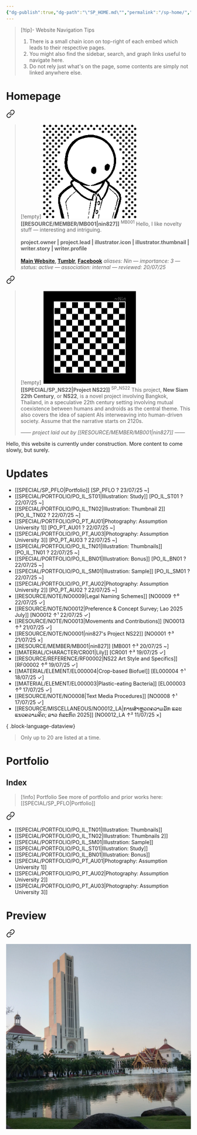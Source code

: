 ```yaml
---
{"dg-publish":true,"dg-path":"\"SP_HOME.md\"","permalink":"/sp-home/","title":"Homepage","tags":["-special","gardenEntry"]}
---
```


>[!tip]- Website Navigation Tips
> 1. There is a small chain icon on top-right of each embed which leads to their respective pages.
> 2. You might also find the sidebar, search, and graph links useful to navigate here.
> 3. Do not rely just what's on the page, some contents are simply not linked anywhere else.

# Homepage


<div class="transclusion internal-embed is-loaded"><a class="markdown-embed-link" href="/resource/member/mb-001/#profile" aria-label="Open link"><svg xmlns="http://www.w3.org/2000/svg" width="24" height="24" viewBox="0 0 24 24" fill="none" stroke="currentColor" stroke-width="2" stroke-linecap="round" stroke-linejoin="round" class="svg-icon lucide-link"><path d="M10 13a5 5 0 0 0 7.54.54l3-3a5 5 0 0 0-7.07-7.07l-1.72 1.71"></path><path d="M14 11a5 5 0 0 0-7.54-.54l-3 3a5 5 0 0 0 7.07 7.07l1.71-1.71"></path></svg></a><div class="markdown-embed">



>[!empty]
> ![RESOURCE/ASSET/ICON/MB001.png|icon](/img/user/RESOURCE/ASSET/ICON/MB001.png) <b class="title">[[RESOURCE/MEMBER/MB001\|nin827]]</b> <sup class="title">MB001</sup>
> Hello, I like novelty stuff — interesting and intriguing. <b><br><br>project.owner | project.lead | illustrator.icon | illustrator.thumbnail | writer.story | writer.profile</b> <b><br><br>[Main Website](https://nin827.github.io/), [Tumblr](https://www.tumblr.com/nin827), [Facebook](https://www.facebook.com/nin827)</b>
> <i class="small">aliases: Nin — importance: 3 — status: active — association: internal — reviewed: 20/07/25</i>

</div></div>


<div class="transclusion internal-embed is-loaded"><a class="markdown-embed-link" href="/special/sp-ns-22/#profile" aria-label="Open link"><svg xmlns="http://www.w3.org/2000/svg" width="24" height="24" viewBox="0 0 24 24" fill="none" stroke="currentColor" stroke-width="2" stroke-linecap="round" stroke-linejoin="round" class="svg-icon lucide-link"><path d="M10 13a5 5 0 0 0 7.54.54l3-3a5 5 0 0 0-7.07-7.07l-1.72 1.71"></path><path d="M14 11a5 5 0 0 0-7.54-.54l-3 3a5 5 0 0 0 7.07 7.07l1.71-1.71"></path></svg></a><div class="markdown-embed">



>[!empty]
> ![RESOURCE/ASSET/OTHER/PlaceholderIcon.png|icon](/img/user/RESOURCE/ASSET/OTHER/PlaceholderIcon.png) <b class="title">[[SPECIAL/SP_NS22\|Project NS22]]</b> <sup>SP_NS22</sup>
> This project, __New Siam 22th Century__, or __NS22__, is a novel project involving Bangkok, Thailand, in a speculative 22th century setting involving mutual coexistence between humans and androids as the central theme. This also covers the idea of sapient AIs interweaving into human-driven society. Assume that the narrative starts on 2120s.
> 
> <i class="small">—— project laid out by [[RESOURCE/MEMBER/MB001\|nin827]] ——</i>

</div></div>


Hello, this website is currently under construction. More content to come slowly, but surely.

# Updates

- [[SPECIAL/SP_PFLO\|Portfolio]] [SP_PFLO ? 23/07/25 ~]
- [[SPECIAL/PORTFOLIO/PO_IL_ST01\|Illustration: Study]] [PO_IL_ST01 ? 22/07/25 ~]
- [[SPECIAL/PORTFOLIO/PO_IL_TN02\|Illustration: Thumbnail 2]] [PO_IL_TN02 ? 22/07/25 ~]
- [[SPECIAL/PORTFOLIO/PO_PT_AU01\|Photography: Assumption University 1]] [PO_PT_AU01 ? 22/07/25 ~]
- [[SPECIAL/PORTFOLIO/PO_PT_AU03\|Photography: Assumption University 3]] [PO_PT_AU03 ? 22/07/25 ~]
- [[SPECIAL/PORTFOLIO/PO_IL_TN01\|Illustration: Thumbnails]] [PO_IL_TN01 ? 22/07/25 ~]
- [[SPECIAL/PORTFOLIO/PO_IL_BN01\|Illustration: Bonus]] [PO_IL_BN01 ? 22/07/25 ~]
- [[SPECIAL/PORTFOLIO/PO_IL_SM01\|Illustration: Sample]] [PO_IL_SM01 ? 22/07/25 ~]
- [[SPECIAL/PORTFOLIO/PO_PT_AU02\|Photography: Assumption University 2]] [PO_PT_AU02 ? 22/07/25 ~]
- [[RESOURCE/NOTE/NO0009\|Legal Naming Schemes]] [NO0009 ↑⁰ 22/07/25 ✓]
- [[RESOURCE/NOTE/NO0012\|Preference & Concept Survey; Lao 2025 July]] [NO0012 ↑¹ 22/07/25 ✓]
- [[RESOURCE/NOTE/NO0013\|Movements and Contributions]] [NO0013 ↑³ 21/07/25 ✓]
- [[RESOURCE/NOTE/NO0001\|nin827's Project NS22]] [NO0001 ↑³ 21/07/25 ×]
- [[RESOURCE/MEMBER/MB001\|nin827]] [MB001 ↑³ 20/07/25 ~]
- [[MATERIAL/CHARACTER/CR001\|Lily]] [CR001 ↑³ 19/07/25 ✓]
- [[RESOURCE/REFERENCE/RF00002\|NS22 Art Style and Specifics]] [RF00002 ↑⁰ 19/07/25 ✓]
- [[MATERIAL/ELEMENT/EL000004\|Crop-based Biofuel]] [EL000004 ↑¹ 18/07/25 ✓]
- [[MATERIAL/ELEMENT/EL000003\|Plastic-eating Bacteria]] [EL000003 ↑⁰ 17/07/25 ✓]
- [[RESOURCE/NOTE/NO0008\|Text Media Procedures]] [NO0008 ↑¹ 17/07/25 ✓]
- [[RESOURCE/MISCELLANEOUS/NO0012_LA\|ການສໍາຫຼວດຄວາມມັກ ແລະ ແນວຄວາມຄິດ; ລາວ ກໍລະກົດ 2025]] [NO0012_LA ↑² 11/07/25 ×]

{ .block-language-dataview}

> Only up to 20 are listed at a time.

# Portfolio

## Index

>[!info] Portfolio
>See more of portfolio and prior works here: [[SPECIAL/SP_PFLO\|Portfolio]]


<div class="transclusion internal-embed is-loaded"><a class="markdown-embed-link" href="/special/sp-pflo/#index" aria-label="Open link"><svg xmlns="http://www.w3.org/2000/svg" width="24" height="24" viewBox="0 0 24 24" fill="none" stroke="currentColor" stroke-width="2" stroke-linecap="round" stroke-linejoin="round" class="svg-icon lucide-link"><path d="M10 13a5 5 0 0 0 7.54.54l3-3a5 5 0 0 0-7.07-7.07l-1.72 1.71"></path><path d="M14 11a5 5 0 0 0-7.54-.54l-3 3a5 5 0 0 0 7.07 7.07l1.71-1.71"></path></svg></a><div class="markdown-embed">



- [[SPECIAL/PORTFOLIO/PO_IL_TN01\|Illustration: Thumbnails]]
- [[SPECIAL/PORTFOLIO/PO_IL_TN02\|Illustration: Thumbnails 2]]
- [[SPECIAL/PORTFOLIO/PO_IL_SM01\|Illustration: Sample]]
- [[SPECIAL/PORTFOLIO/PO_IL_ST01\|Illustration: Study]]
- [[SPECIAL/PORTFOLIO/PO_IL_BN01\|Illustration: Bonus]]
- [[SPECIAL/PORTFOLIO/PO_PT_AU01\|Photography: Assumption University 1]]
- [[SPECIAL/PORTFOLIO/PO_PT_AU02\|Photography: Assumption University 2]]
- [[SPECIAL/PORTFOLIO/PO_PT_AU03\|Photography: Assumption University 3]]

</div></div>


# Preview


<div class="transclusion internal-embed is-loaded"><a class="markdown-embed-link" href="/special/sp-pflo/#preview" aria-label="Open link"><svg xmlns="http://www.w3.org/2000/svg" width="24" height="24" viewBox="0 0 24 24" fill="none" stroke="currentColor" stroke-width="2" stroke-linecap="round" stroke-linejoin="round" class="svg-icon lucide-link"><path d="M10 13a5 5 0 0 0 7.54.54l3-3a5 5 0 0 0-7.07-7.07l-1.72 1.71"></path><path d="M14 11a5 5 0 0 0-7.54-.54l-3 3a5 5 0 0 0 7.07 7.07l1.71-1.71"></path></svg></a><div class="markdown-embed">



![PO_PT_AU01_07.jpg|thumbnail](/img/user/RESOURCE/ASSET/PHOTO/PO_PT_AU01_07.jpg)

</div></div>
